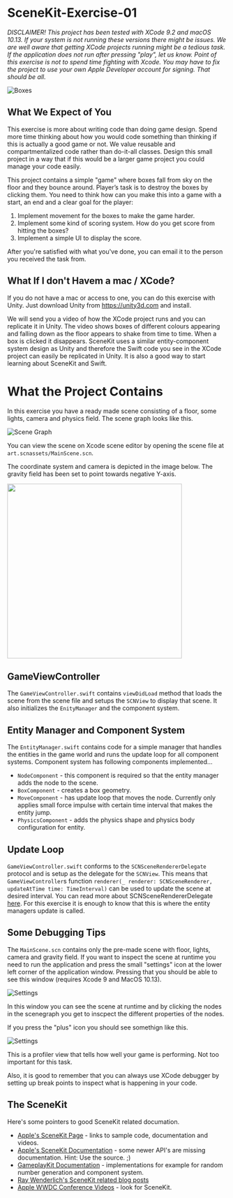 SceneKit-Exercise-01
====================

_DISCLAIMER! This project has been tested with XCode 9.2 and macOS 10.13. If your system is not running these versions there might be issues. We are well aware that getting XCode projects running might be a tedious task. If the application does not run after pressing "play", let us know. Point of this exercise is not to spend time fighting with Xcode. You may have to fix the project to use your own Apple Developer account for signing. That should be all._

![Boxes](https://github.com/shipyard-games/CodingExercise/raw/master/SceneKit-Exercise-01/Images/Boxes1.png)

What We Expect of You
---------------------

This exercise is more about writing code than doing game design. Spend more time thinking about how you would code something than thinking if this is actually a good game or not. We value reusable and compartmentalized code rather than do-it-all classes. Design this small project in a way that if this would be a larger game project you could manage your code easily.

This project contains a simple "game" where boxes fall from sky on the floor and they bounce around. Player’s task is to destroy the boxes by clicking them. You need to think how can you make this into a game with a start, an end and a clear goal for the player:

  1. Implement movement for the boxes to make the game harder.
  2. Implement some kind of scoring system. How do you get score from hitting the boxes?
  3. Implement a simple UI to display the score.

After you're satisfied with what you've done, you can email it to the person you received the task from. 

What If I don't Havem a mac / XCode?
---------------------

If you do not have a mac or access to one, you can do this exercise with Unity. Just download Unity from https://unity3d.com and install. 

We will send you a video of how the XCode project runs and you can replicate it in Unity. The video shows boxes of different colours appearing and falling down as the floor appears to shake from time to time. When a box is clicked it disappears. SceneKit uses a similar entity-component system design as Unity and therefore the Swift code you see in the XCode project can easily be replicated in Unity. It is also a good way to start learning about SceneKit and Swift. 


What the Project Contains
=========================

In this exercise you have a ready made scene consisting of a floor, some lights, camera and physics field. The scene graph looks like this.

![Scene Graph](https://github.com/shipyard-games/CodingExercise/raw/master/SceneKit-Exercise-01/Images/SceneGraph.png)

You can view the scene on Xcode scene editor by opening the scene file at `art.scnassets/MainScene.scn`.

The coordinate system and camera is depicted in the image below. The gravity field has been set to point towards negative Y-axis.

<img src="https://docs-assets.developer.apple.com/published/c930c799fe/1f516915-005c-4949-9bc9-38a3fe9f2a7d.png" width=400 />

GameViewController
------------------

The `GameViewController.swift` contains `viewDidLoad` method that loads the scene from the scene file and setups the `SCNView` to display that scene. It also initializes the `EnityManager` and the component system.

Entity Manager and Component System
-----------------------------------

The `EntityManager.swift` contains code for a simple manager that handles the entities in the game world and runs the update loop for all component systems. Component system has following components implemented...

* `NodeComponent` - this component is required so that the entity manager adds the node to the scene.
* `BoxComponent` - creates a box geometry.
* `MoveComponent` - has update loop that moves the node. Currently only applies small force impulse with certain time interval that makes the entity jump.
* `PhysicsComponent` - adds the physics shape and physics body configuration for entity.

Update Loop
-----------

`GameViewController.swift` conforms to the `SCNSceneRendererDelegate` protocol and is setup as the delegate for the `SCNView`. This means that `GameViewController`s function `renderer(_ renderer: SCNSceneRenderer, updateAtTime time: TimeInterval)` can be used to update the scene at desired interval. You can read more about SCNSceneRendererDelegate [here](https://developer.apple.com/documentation/scenekit/scnscenerendererdelegate). For this exercise it is enough to know that this is where the entity managers update is called.

Some Debugging Tips
-------------------

The `MainScene.scn` contains only the pre-made scene with floor, lights, camera and gravity field. If you want to inspect the scene at runtime you need to run the application and press the small "settings" icon at the lower left corner of the application window. Pressing that you should be able to see this window (requires Xcode 9 and MacOS 10.13).

![Settings](https://github.com/shipyard-games/CodingExercise/raw/master/SceneKit-Exercise-01/Images/Settings.png)

In this window you can see the scene at runtime and by clicking the nodes in the scenegraph you get to inscpect the different properties of the nodes.

If you press the "plus" icon you should see somethign like this.

![Settings](https://github.com/shipyard-games/CodingExercise/raw/master/SceneKit-Exercise-01/Images/Boxes2.png)

This is a profiler view that tells how well your game is performing. Not too important for this task.

Also, it is good to remember that you can always use XCode debugger by setting up break points to inspect what is happening in your code.

The SceneKit
------------

Here's some pointers to good SceneKit related documation.

* [Apple's SceneKit Page](https://developer.apple.com/scenekit/) - links to sample code, documentation and videos.
* [Apple's SceneKit Documentation](https://developer.apple.com/documentation/scenekit) - some newer API's are missing documentation. Hint: Use the source. ;)
* [GameplayKit Documentation](https://developer.apple.com/library/content/documentation/General/Conceptual/GameplayKit_Guide/index.html) - implementations for example for random number generation and component system.
* [Ray Wenderlich's SceneKit related blog posts](https://www.raywenderlich.com/category/apple-game-frameworks/agf-scenekit)
* [Apple WWDC Conference Videos](https://developer.apple.com/videos/) - look for SceneKit.
